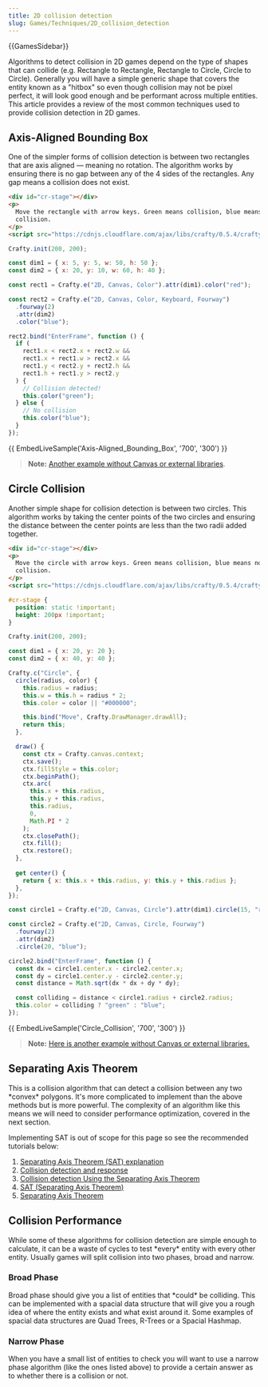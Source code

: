 ```yaml
---
title: 2D collision detection
slug: Games/Techniques/2D_collision_detection
---
```


{{GamesSidebar}}

Algorithms to detect collision in 2D games depend on the type of shapes that can collide (e.g. Rectangle to Rectangle, Rectangle to Circle, Circle to Circle). Generally you will have a simple generic shape that covers the entity known as a "hitbox" so even though collision may not be pixel perfect, it will look good enough and be performant across multiple entities. This article provides a review of the most common techniques used to provide collision detection in 2D games.

## Axis-Aligned Bounding Box

One of the simpler forms of collision detection is between two rectangles that are axis aligned — meaning no rotation. The algorithm works by ensuring there is no gap between any of the 4 sides of the rectangles. Any gap means a collision does not exist.

```html hidden
<div id="cr-stage"></div>
<p>
  Move the rectangle with arrow keys. Green means collision, blue means no
  collision.
</p>
<script src="https://cdnjs.cloudflare.com/ajax/libs/crafty/0.5.4/crafty-min.js"></script>
```

```js
Crafty.init(200, 200);

const dim1 = { x: 5, y: 5, w: 50, h: 50 };
const dim2 = { x: 20, y: 10, w: 60, h: 40 };

const rect1 = Crafty.e("2D, Canvas, Color").attr(dim1).color("red");

const rect2 = Crafty.e("2D, Canvas, Color, Keyboard, Fourway")
  .fourway(2)
  .attr(dim2)
  .color("blue");

rect2.bind("EnterFrame", function () {
  if (
    rect1.x < rect2.x + rect2.w &&
    rect1.x + rect1.w > rect2.x &&
    rect1.y < rect2.y + rect2.h &&
    rect1.h + rect1.y > rect2.y
  ) {
    // Collision detected!
    this.color("green");
  } else {
    // No collision
    this.color("blue");
  }
});
```

{{ EmbedLiveSample('Axis-Aligned_Bounding_Box', '700', '300') }}

> **Note:** [Another example without Canvas or external libraries](https://jsfiddle.net/jlr7245/217jrozd/3/).

## Circle Collision

Another simple shape for collision detection is between two circles. This algorithm works by taking the center points of the two circles and ensuring the distance between the center points are less than the two radii added together.

```html hidden
<div id="cr-stage"></div>
<p>
  Move the circle with arrow keys. Green means collision, blue means no
  collision.
</p>
<script src="https://cdnjs.cloudflare.com/ajax/libs/crafty/0.5.4/crafty-min.js"></script>
```

```css hidden
#cr-stage {
  position: static !important;
  height: 200px !important;
}
```

```js
Crafty.init(200, 200);

const dim1 = { x: 20, y: 20 };
const dim2 = { x: 40, y: 40 };

Crafty.c("Circle", {
  circle(radius, color) {
    this.radius = radius;
    this.w = this.h = radius * 2;
    this.color = color || "#000000";

    this.bind("Move", Crafty.DrawManager.drawAll);
    return this;
  },

  draw() {
    const ctx = Crafty.canvas.context;
    ctx.save();
    ctx.fillStyle = this.color;
    ctx.beginPath();
    ctx.arc(
      this.x + this.radius,
      this.y + this.radius,
      this.radius,
      0,
      Math.PI * 2
    );
    ctx.closePath();
    ctx.fill();
    ctx.restore();
  },
  
  get center() {
    return { x: this.x + this.radius, y: this.y + this.radius };
  },
});

const circle1 = Crafty.e("2D, Canvas, Circle").attr(dim1).circle(15, "red");

const circle2 = Crafty.e("2D, Canvas, Circle, Fourway")
  .fourway(2)
  .attr(dim2)
  .circle(20, "blue");

circle2.bind("EnterFrame", function () {
  const dx = circle1.center.x - circle2.center.x;
  const dy = circle1.center.y - circle2.center.y;
  const distance = Math.sqrt(dx * dx + dy * dy);

  const colliding = distance < circle1.radius + circle2.radius;
  this.color = colliding ? "green" : "blue";
});
```

{{ EmbedLiveSample('Circle_Collision', '700', '300') }}

> **Note:** [Here is another example without Canvas or external libraries.](https://jsfiddle.net/jlr7245/teb4znk0/20/)

## Separating Axis Theorem

This is a collision algorithm that can detect a collision between any two \*convex\* polygons. It's more complicated to implement than the above methods but is more powerful. The complexity of an algorithm like this means we will need to consider performance optimization, covered in the next section.

Implementing SAT is out of scope for this page so see the recommended tutorials below:

1. [Separating Axis Theorem (SAT) explanation](https://www.sevenson.com.au/programming/sat/)
2. [Collision detection and response](https://www.metanetsoftware.com/technique/tutorialA.html)
3. [Collision detection Using the Separating Axis Theorem](https://gamedevelopment.tutsplus.com/tutorials/collision-detection-using-the-separating-axis-theorem--gamedev-169)
4. [SAT (Separating Axis Theorem)](https://dyn4j.org/2010/01/sat/)
5. [Separating Axis Theorem](https://programmerart.weebly.com/separating-axis-theorem.html)

## Collision Performance

While some of these algorithms for collision detection are simple enough to calculate, it can be a waste of cycles to test \*every\* entity with every other entity. Usually games will split collision into two phases, broad and narrow.

### Broad Phase

Broad phase should give you a list of entities that \*could\* be colliding. This can be implemented with a spacial data structure that will give you a rough idea of where the entity exists and what exist around it. Some examples of spacial data structures are Quad Trees, R-Trees or a Spacial Hashmap.

### Narrow Phase

When you have a small list of entities to check you will want to use a narrow phase algorithm (like the ones listed above) to provide a certain answer as to whether there is a collision or not.
